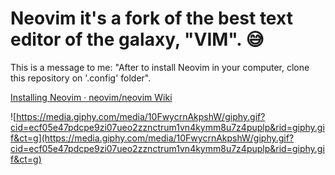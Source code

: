 # Neovim it's a fork of the best text editor of the galaxy, "VIM". 😅

This is a message to me: "After to install Neovim in your computer, clone this repository on '.config' folder". 

[Installing Neovim · neovim/neovim Wiki](https://github.com/neovim/neovim/wiki/Installing-Neovim)

![https://media.giphy.com/media/10FwycrnAkpshW/giphy.gif?cid=ecf05e47pdcpe9zi07ueo2zznctrum1vn4kymm8u7z4puplp&rid=giphy.gif&ct=g](https://media.giphy.com/media/10FwycrnAkpshW/giphy.gif?cid=ecf05e47pdcpe9zi07ueo2zznctrum1vn4kymm8u7z4puplp&rid=giphy.gif&ct=g)
